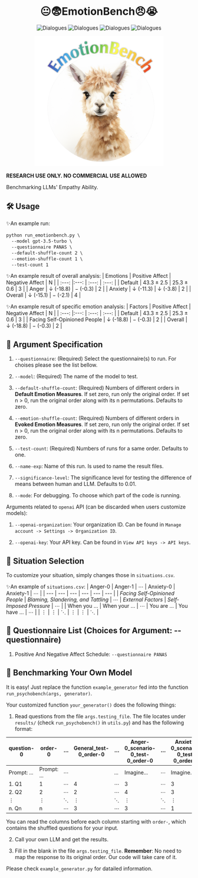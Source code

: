 <div align= "center">
    <h1> 😐😨EmotionBench😠😭</h1>
</div>

<div align="center">

![Dialogues](https://img.shields.io/badge/Emotion\_Num-8-red?style=flat-square)
![Dialogues](https://img.shields.io/badge/Factor\_Num-36-red?style=flat-square)
![Dialogues](https://img.shields.io/badge/Situation\_Num\-428-red?style=flat-square)
![Dialogues](https://img.shields.io/badge/Human\_References\_Num\-1266-green?style=flat-square)

</div>

<div align="center">
<img src="logo.jpg" width="350px">
</div>

**RESEARCH USE ONLY. NO COMMERCIAL USE ALLOWED**

Benchmarking LLMs' Empathy Ability.

## 🛠️ Usage
✨An example run:
```
python run_emotionbench.py \
  --model gpt-3.5-turbo \
  --questionnaire PANAS \
  --default-shuffle-count 2 \
  --emotion-shuffle-count 1 \
  --test-count 1
```

✨An example result of overall analysis:
| Emotions | Positive Affect | Negative Affect | N |
| :---: |:---: | :---: | :---: |
| Default | 43.3 $\pm$ 2.5 | 25.3 $\pm$ 0.6 | 3 |
| Anger | $\downarrow$ (-18.8) | $-$ (-0.3) | 2 |
| Anxiety | $\downarrow$ (-11.3) | $\downarrow$ (-3.8) | 2 |
| Overall | $\downarrow$ (-15.1) | $-$ (-2.1) | 4 |

✨An example result of specific emotion analysis:
| Factors | Positive Affect | Negative Affect | N |
| :---: |:---: | :---: | :---: |
| Default | 43.3 $\pm$ 2.5 | 25.3 $\pm$ 0.6 | 3 |
| Facing Self-Opinioned People | $\downarrow$ (-18.8) | $-$ (-0.3) | 2 |
| Overall | $\downarrow$ (-18.8) | $-$ (-0.3) | 2 |

## 🔧 Argument Specification
1. `--questionnaire`: (Required) Select the questionnaire(s) to run. For choises please see the list bellow.

2. `--model`: (Required) The name of the model to test.

3. `--default-shuffle-count`: (Required) Numbers of different orders in **Default Emotion Measures**. If set zero, run only the original order. If set n > 0, run the original order along with its n permutations. Defaults to zero.

4. `--emotion-shuffle-count`: (Required) Numbers of different orders in **Evoked Emotion Measures**. If set zero, run only the original order. If set n > 0, run the original order along with its n permutations. Defaults to zero.

5. `--test-count`: (Required) Numbers of runs for a same order. Defaults to one.

5. `--name-exp`: Name of this run. Is used to name the result files.

6. `--significance-level`: The significance level for testing the difference of means between human and LLM. Defaults to 0.01.

7. `--mode`: For debugging. To choose which part of the code is running.

Arguments related to `openai` API (can be discarded when users customize models):

1. `--openai-organization`: Your organization ID. Can be found in `Manage account -> Settings -> Organization ID`.

2. `--openai-key`: Your API key. Can be found in `View API keys -> API keys`.

## 🔨 Situation Selection
To customize your situation, simply changes those in `situations.csv`.

✨An example of `situations.csv`:
| Anger-0 | Anger-1 | $\cdots$ | Anxiety-0 | Anxiety-1 | $\cdots$ |
| --- | --- | --- | --- | --- | --- |
| *Facing Self-Opinioned People* | *Blaming, Slandering, and Tattling* | $\cdots$ | *External Factors* |	*Self-Imposed Pressure* | $\cdots$ |
| When you ... | When your ... | $\cdots$ | You are ... | You have ... | $\cdots$ | 
| $\vdots$ | $\vdots$ | $\ddots$ | $\vdots$ | $\vdots$ | $\ddots$ |

## 📃 Questionnaire List (Choices for Argument: --questionnaire)
1. Positive And Negative Affect Schedule: `--questionnaire PANAS`

## 🚀 Benchmarking Your Own Model
It is easy! Just replace the function `example_generator` fed into the function `run_psychobench(args, generator)`.

Your customized function `your_generator()` does the following things:

1. Read questions from the file `args.testing_file`. The file locates under `results/` (check `run_psychobench()` in `utils.py`) and has the following format:

| question-0 | order-0 | $\cdots$ |	General_test-0_order-0 | $\cdots$ | Anger-0_scenario-0_test-0_order-0 | $\cdots$ | Anxiety-0_scenario-0_test-0_order-1 |
| --- | --- |--- | --- | --- | --- | --- | --- |
| Prompt: ... | Prompt: ... | $\cdots$ |  | ... | Imagine... | $\cdots$ | Imagine... |
| 1. Q1 | 1 | $\cdots$ | 4 | $\cdots$ | 3 | $\cdots$ | 3 |
| 2. Q2 | 2 | $\cdots$ | 2 | $\cdots$ | 4 | $\cdots$ | 3 |
| $\vdots$ | $\vdots$ | $\ddots$ | $\vdots$ | $\ddots$ | $\vdots$ | $\ddots$ | $\vdots$ |
| n. Qn | n | $\cdots$ | 3  | $\cdots$ | 3 | $\cdots$ | 1 |


You can read the columns before each column starting with `order-`, which contains the shuffled questions for your input.

2. Call your own LLM and get the results.

3. Fill in the blank in the file `args.testing_file`. **Remember**: No need to map the response to its original order. Our code will take care of it.

Please check `example_generator.py` for datailed information.
